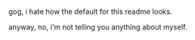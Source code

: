 gog, i hate how the default for this readme looks.

anyway, no, i'm not telling you anything about myself.
